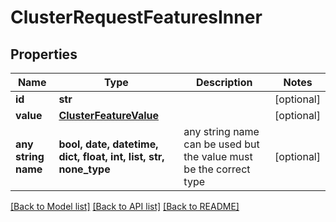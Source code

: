 # ClusterRequestFeaturesInner


## Properties
Name | Type | Description | Notes
------------ | ------------- | ------------- | -------------
**id** | **str** |  | [optional] 
**value** | [**ClusterFeatureValue**](ClusterFeatureValue.md) |  | [optional] 
**any string name** | **bool, date, datetime, dict, float, int, list, str, none_type** | any string name can be used but the value must be the correct type | [optional]

[[Back to Model list]](../README.md#documentation-for-models) [[Back to API list]](../README.md#documentation-for-api-endpoints) [[Back to README]](../README.md)


